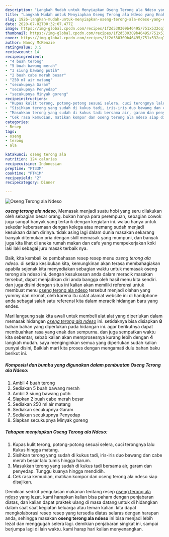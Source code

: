 ```yaml
---
description: "Langkah Mudah untuk Menyiapkan Oseng Terong ala Ndeso yang Enak Banget"
title: "Langkah Mudah untuk Menyiapkan Oseng Terong ala Ndeso yang Enak Banget"
slug: 1926-langkah-mudah-untuk-menyiapkan-oseng-terong-ala-ndeso-yang-enak-banget
date: 2020-07-02T00:32:07.477Z
image: https://img-global.cpcdn.com/recipes/1f2d530309b46495/751x532cq70/oseng-terong-ala-ndeso-foto-resep-utama.jpg
thumbnail: https://img-global.cpcdn.com/recipes/1f2d530309b46495/751x532cq70/oseng-terong-ala-ndeso-foto-resep-utama.jpg
cover: https://img-global.cpcdn.com/recipes/1f2d530309b46495/751x532cq70/oseng-terong-ala-ndeso-foto-resep-utama.jpg
author: Nancy McKenzie
ratingvalue: 3.5
reviewcount: 14
recipeingredient:
- "4 buah terong"
- "5 buah bawang merah"
- "3 siung bawang putih"
- "2 buah cabe merah besar"
- "250 ml air matang"
- "secukupnya Garam"
- "secukupnya Penyedap"
- "secukupnya Minyak goreng"
recipeinstructions:
- "Kupas kulit terong, potong-potong sesuai selera, cuci terongnya lalu Kukus hingga matang."
- "Sisihkan terong yang sudah di kukus tadi, iris-iris duo bawang dan cabe merah besar lalu tumis hingga harum."
- "Masukkan terong yang sudah di kukus tadi bersama air, garam dan penyedap. Tunggu kuanya hingga mendidih."
- "Cek rasa kemudian, matikan kompor dan oseng terong ala ndeso siap disajikan."
categories:
- Resep
tags:
- oseng
- terong
- ala

katakunci: oseng terong ala 
nutrition: 124 calories
recipecuisine: Indonesian
preptime: "PT33M"
cooktime: "PT41M"
recipeyield: "2"
recipecategory: Dinner

---
```



![Oseng Terong ala Ndeso](https://img-global.cpcdn.com/recipes/1f2d530309b46495/751x532cq70/oseng-terong-ala-ndeso-foto-resep-utama.jpg)

<b><i>oseng terong ala ndeso</i></b>, Memasak menjadi suatu hobi yang seru dilakukan oleh sebagian besar orang. bukan hanya para perempuan, sebagian cowok juga sangat banyak yang tertarik dengan kegiatan ini. walau hanya untuk sekedar kebersamaan dengan kolega atau memang sudah menjadi kesukaan dalam dirinya. tidak asing lagi dalam dunia masakan sekarang banyak ditemukan pria dengan skill memasak yang mumpuni, dan banyak juga kita lihat di aneka rumah makan dan cafe yang mempekerjakan koki laki laki sebagai juru masak terbaik nya.

Baik, kita kembali ke pembahasan resep resep menu <i>oseng terong ala ndeso</i>. di setiap kesibukan kita, kemungkinan akan terasa membahagiakan apabila sejenak kita menyediakan sebagian waktu untuk memasak oseng terong ala ndeso ini. dengan kesuksesan anda dalam meracik masakan tersebut, dapat menjadikan diri anda bangga oleh hasil menu kita sendiri. dan juga disini dengan situs ini kalian akan memiliki referensi untuk membuat menu <u>oseng terong ala ndeso</u> tersebut menjadi olahan yang yummy dan nikmat, oleh karena itu catat alamat website ini di handphone anda sebagai salah satu referensi kita dalam meracik hidangan baru yang endes.




Mari langsung saja kita awali untuk membeli alat alat yang diperlukan dalam memasak hidangan <u><i>oseng terong ala ndeso</i></u> ini. setidaknya bisa disiapkan <b>8</b> bahan bahan yang diperlukan pada hidangan ini. agar berikutnya dapat membuahkan rasa yang enak dan sempurna. dan juga sempatkan waktu kita sebentar, sebab kalian akan memprosesnya kurang lebih dengan <b>4</b> langkah mudah. saya menginginkan semua yang diperlukan sudah kalian punyai disini, Baiklah mari kita proses dengan mengamati dulu bahan baku berikut ini.

<!--inarticleads1-->

##### Komposisi dan bumbu yang digunakan dalam pembuatan Oseng Terong ala Ndeso:

1. Ambil 4 buah terong
1. Sediakan 5 buah bawang merah
1. Ambil 3 siung bawang putih
1. Siapkan 2 buah cabe merah besar
1. Sediakan 250 ml air matang
1. Sediakan secukupnya Garam
1. Sediakan secukupnya Penyedap
1. Siapkan secukupnya Minyak goreng




<!--inarticleads2-->

##### Tahapan menyiapkan Oseng Terong ala Ndeso:

1. Kupas kulit terong, potong-potong sesuai selera, cuci terongnya lalu Kukus hingga matang.
1. Sisihkan terong yang sudah di kukus tadi, iris-iris duo bawang dan cabe merah besar lalu tumis hingga harum.
1. Masukkan terong yang sudah di kukus tadi bersama air, garam dan penyedap. Tunggu kuanya hingga mendidih.
1. Cek rasa kemudian, matikan kompor dan oseng terong ala ndeso siap disajikan.




Demikian sedikit pengulasan makanan tentang resep <u>oseng terong ala ndeso</u> yang lezat. kami harapkan kalian bisa paham dengan penjabaran diatas, dan kalian dapat praktek ulang di masa datang untuk di hidangkan dalam saat saat kegiatan keluarga atau teman kalian. kita dapat mengkolaborasi resep resep yang tersedia diatas selaras dengan harapan anda, sehingga masakan <b>oseng terong ala ndeso</b> ini bisa menjadi lebih lezat dan menggugah selera lagi. demikian penjabaran singkat ini, sampai berjumpa lagi di lain waktu. kami harap hari kalian menyenangkan.
